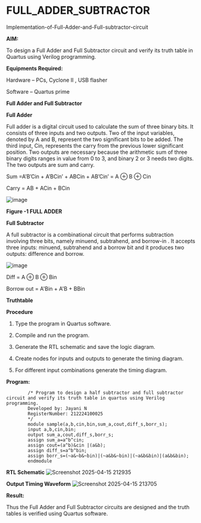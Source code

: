 # FULL_ADDER_SUBTRACTOR

Implementation-of-Full-Adder-and-Full-subtractor-circuit

**AIM:**

To design a Full Adder and Full Subtractor circuit and verify its truth table in Quartus using Verilog programming.

**Equipments Required:**

Hardware – PCs, Cyclone II , USB flasher

Software – Quartus prime

**Full Adder and Full Subtractor**

**Full Adder**

Full adder is a digital circuit used to calculate the sum of three binary bits. It consists of three inputs and two outputs. Two of the input variables, denoted by A and B, represent the two significant bits to be added. The third input, Cin, represents the carry from the previous lower significant position. Two outputs are necessary because the arithmetic sum of three binary digits ranges in value from 0 to 3, and binary 2 or 3 needs two digits. The two outputs are sum and carry.

Sum =A’B’Cin + A’BCin’ + ABCin + AB’Cin’ = A ⊕ B ⊕ Cin 

Carry = AB + ACin + BCin

![image](https://github.com/naavaneetha/FULL_ADDER_SUBTRACTOR/assets/154305477/0f30ba51-5ffb-4198-845f-18e054f675e7)

**Figure -1 FULL ADDER**

**Full Subtractor**

A full subtractor is a combinational circuit that performs subtraction involving three bits, namely minuend, subtrahend, and borrow-in . It accepts three inputs: minuend, subtrahend and a borrow bit and it produces two outputs: difference and borrow.

![image](https://github.com/naavaneetha/FULL_ADDER_SUBTRACTOR/assets/154305477/02b24f51-ab51-4304-9ad6-7b81ffc1ead5)

Diff = A ⊕ B ⊕ Bin 

Borrow out = A'Bin + A'B + BBin

**Truthtable**

**Procedure**

1.	Type the program in Quartus software.

2.	Compile and run the program.

3.	Generate the RTL schematic and save the logic diagram.

4.	Create nodes for inputs and outputs to generate the timing diagram.

5.	For different input combinations generate the timing diagram.

**Program:**

            /* Program to design a half subtractor and full subtractor circuit and verify its truth table in quartus using Verilog programming. 
            Developed by: Jayani N
            RegisterNumber: 212224100025
            */
            module sample(a,b,cin,bin,sum_a,cout,diff_s,borr_s);
            input a,b,cin,bin;
            output sum_a,cout,diff_s,borr_s;
            assign sum_a=a^b^cin;
            assign cout=(a^b)&cin |(a&b);
            assign diff_s=a^b^bin;
            assign borr_s=(~a&~b&~bin)|(~a&b&~bin)|(~a&b&bin)|(a&b&bin);
            endmodule


**RTL Schematic**
![Screenshot 2025-04-15 212935](https://github.com/user-attachments/assets/b45da29c-b286-4f72-b37d-dfbe15fafe93)


**Output Timing Waveform**
![Screenshot 2025-04-15 213705](https://github.com/user-attachments/assets/e70484a0-b5d0-4449-b871-cd43dc693eff)


**Result:**

Thus the Full Adder and Full Subtractor circuits are designed and the truth tables is verified using Quartus software.



